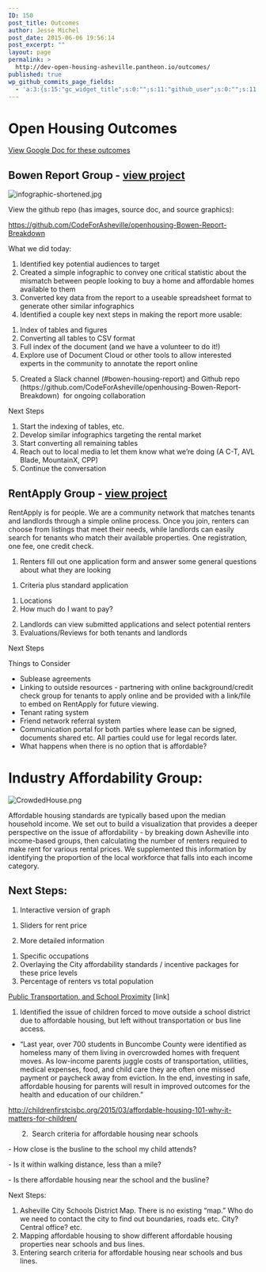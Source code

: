 ```yaml
---
ID: 150
post_title: Outcomes
author: Jesse Michel
post_date: 2015-06-06 19:56:14
post_excerpt: ""
layout: page
permalink: >
  http://dev-open-housing-asheville.pantheon.io/outcomes/
published: true
wp_github_commits_page_fields:
  - 'a:3:{s:15:"gc_widget_title";s:0:"";s:11:"github_user";s:0:"";s:11:"github_repo";s:0:"";}'
---
```

<h1 class="c1 c13">Open Housing Outcomes</h1>
<a href="https://docs.google.com/document/d/1O3Taj1qZDp4KX3NNg1EPyjMmcAGbklOC_9R47Tuwtd0/edit#">View Google Doc for these outcomes</a>
<a href="http://dev-open-housing-asheville.pantheon.io/bowen-report-analysis/">
</a>
<h2 class="c1 c13">Bowen Report Group - <a href="http://dev-open-housing-asheville.pantheon.io/bowen-report-analysis/">view project</a></h2>
<p class="c1"><img title="" src="https://lh6.googleusercontent.com/r42OegHqFuYjGX5pyWn9VLulX-X8Fg2FMnU-H76rfjS97j3KdvMGqguU1MWWsHMBgfqgooIkKip9AVne_9jln0UQ8A9djVIizn0Xzr_4dOOZwx4s_VuWHngmqHwG6BC8vpDToeo" alt="infographic-shortened.jpg" /></p>
<p class="c1"><span class="c5">View the github repo (has images, source doc, and source graphics):</span></p>
<p class="c1"><span class="c11"><a class="c6" href="https://www.google.com/url?q=https%3A%2F%2Fgithub.com%2FCodeForAsheville%2Fopenhousing-Bowen-Report-Breakdown&amp;sa=D&amp;sntz=1&amp;usg=AFQjCNE1YBW2i632pcWkT0KksiEMmz4SaA">https://github.com/CodeForAsheville/openhousing-Bowen-Report-Breakdown</a></span></p>
<p class="c1"><span class="c5">What we did today:</span></p>

<ol class="c3 lst-kix_40xvg8l0a5tf-0 start" start="1">
	<li class="c1 c8">Identified key potential audiences to target</li>
	<li class="c1 c8">Created a simple infographic to convey one critical statistic about the mismatch between people looking to buy a home and affordable homes available to them</li>
	<li class="c1 c8">Converted key data from the report to a useable spreadsheet format to generate other similar infographics</li>
	<li class="c1 c8">Identified a couple key next steps in making the report more usable:</li>
</ol>
<ol class="c3 lst-kix_40xvg8l0a5tf-1 start" start="1">
	<li class="c1 c2">Index of tables and figures</li>
	<li class="c1 c2">Converting all tables to CSV format</li>
	<li class="c1 c2">Full index of the document (and we have a volunteer to do it!)</li>
	<li class="c1 c2">Explore use of Document Cloud or other tools to allow interested experts in the community to annotate the report online</li>
</ol>
<ol class="c3 lst-kix_40xvg8l0a5tf-0" start="5">
	<li class="c1 c8">Created a Slack channel (#bowen-housing-report) and Github repo (https://github.com/CodeForAsheville/openhousing-Bowen-Report-Breakdown)  for ongoing collaboration</li>
</ol>
<p class="c1"><span class="c5">Next Steps</span></p>

<ol class="c3 lst-kix_dairrwdii5vm-0 start" start="1">
	<li class="c1 c8">Start the indexing of tables, etc.</li>
	<li class="c1 c8">Develop similar infographics targeting the rental market</li>
	<li class="c1 c8">Start converting all remaining tables</li>
	<li class="c1 c8">Reach out to local media to let them know what we’re doing (A C-T, AVL Blade, MountainX, CPP)</li>
	<li class="c1 c8">Continue the conversation</li>
</ol>
<h2 class="c1 c13">RentApply Group - <a href="http://dev-open-housing-asheville.pantheon.io/rentapply/">view project</a></h2>
<p class="c1">RentApply is for people. We are a community network that matches tenants and landlords through a simple online process. Once you join, renters can choose from listings that meet their needs, while landlords can easily search for tenants who match their available properties. One registration, one fee, one credit check.</p>

<ol class="c3 lst-kix_eb1ksr4lv0wq-0 start" start="1">
	<li class="c1 c8">Renters fill out one application form and answer some general questions about what they are looking</li>
</ol>
<ol class="c3 lst-kix_eb1ksr4lv0wq-1 start" start="1">
	<li class="c1 c2">Criteria plus standard application</li>
</ol>
<ol class="c3 lst-kix_eb1ksr4lv0wq-2 start" start="1">
	<li class="c1 c17">Locations</li>
	<li class="c1 c17">How much do I want to pay?</li>
</ol>
<ol class="c3 lst-kix_eb1ksr4lv0wq-0" start="2">
	<li class="c1 c8">Landlords can view submitted applications and select potential renters</li>
	<li class="c1 c8">Evaluations/Reviews for both tenants and landlords</li>
</ol>
<p class="c1"><span class="c12">Next Steps</span></p>
<p class="c1">Things to Consider</p>

<ul class="c3 lst-kix_vf0ms083ajwo-0 start">
	<li class="c1 c8">Sublease agreements</li>
	<li class="c1 c8">Linking to outside resources - partnering with online background/credit check group for tenants to apply online and be provided with a link/file to embed on RentApply for future viewing.</li>
	<li class="c1 c8">Tenant rating system</li>
	<li class="c1 c8">Friend network referral system</li>
	<li class="c1 c8">Communication portal for both parties where lease can be signed, documents shared etc. All parties could use for legal records later.</li>
	<li class="c1 c8">What happens when there is no option that is affordable?</li>
</ul>
<h1 class="c1"><span class="c4">Industry Affordability Group:</span></h1>
<p class="c1"><img title="" src="https://lh6.googleusercontent.com/CnpwQvd5x2UPR3vLqlR_SSIt1hljkp9x3lVyVRXlSGHMRrsLTC9VoZ0neaiQQAEhib9im3apxYuRTBbhOByUH_XAzY0kHNfUy1VMpTtjIQZU6ZzQmIsTOea_V6bkfMYmta2RS9g" alt="CrowdedHouse.png" /></p>
<p class="c1"><span class="c9">Affordable housing standards are typically based upon the median household income. We set out to build a visualization that provides a deeper perspective on the issue of affordability - by breaking down Asheville into income-based groups, then calculating the number of renters required to make rent for various rental prices. We supplemented this information by identifying the proportion of the local workforce that falls into each income category.</span></p>

<h2 class="c1 c13"><a name="h.88119p6bjgz5"></a>Next Steps:</h2>
<ol class="c3 lst-kix_owww17vbytac-0 start" start="1">
	<li class="c1 c8"><span class="c9">Interactive version of graph</span></li>
</ol>
<ol class="c3 lst-kix_owww17vbytac-1 start" start="1">
	<li class="c1 c2"><span class="c9">Sliders for rent price</span></li>
</ol>
<ol class="c3 lst-kix_owww17vbytac-0" start="2">
	<li class="c1 c8"><span class="c9">More detailed information</span></li>
</ol>
<ol class="c3 lst-kix_owww17vbytac-1 start" start="1">
	<li class="c1 c2"><span class="c9">Specific occupations</span></li>
	<li class="c1 c2"><span class="c9">Overlaying the City affordability standards / incentive packages for these price levels</span></li>
	<li class="c1 c2"><span class="c9">Percentage of renters vs total population</span></li>
</ol>
<p class="c1"><span class="c11 c5"><a class="c6" href="https://docs.google.com/document/d/1SAVM9qKRQ70rNYdsDbuvcNhTCCHPmjQMPxznsVS7lTY/edit">Public Transportation, and School Proximity</a></span><span class="c5"> </span>[link]</p>

<ol class="c3 lst-kix_r0w1rrtjq25a-0 start" start="1">
	<li class="c1 c8">Identified the issue of children forced to move outside a school district due to affordable housing, but left without transportation or bus line access.</li>
</ol>
<ul class="c3 lst-kix_35aagxx3in2n-0 start">
	<li class="c1 c8"><span class="c10">“Last year, over 700 students in Buncombe County were identified as homeless many of them living in overcrowded homes with frequent moves. As low-income parents juggle costs of transportation, utilities, medical expenses, food, and child care they are often one missed payment or paycheck away from eviction. In the end, investing in safe, affordable housing for parents will result in improved outcomes for the health and education of our children.”</span></li>
</ul>
<p class="c1 c14"><span class="c10 c11"><a class="c6" href="http://www.google.com/url?q=http%3A%2F%2Fchildrenfirstcisbc.org%2F2015%2F03%2Faffordable-housing-101-why-it-matters-for-children%2F&amp;sa=D&amp;sntz=1&amp;usg=AFQjCNH81nSmIXOI_B6xcQ5r-rfFThGpPw">http://childrenfirstcisbc.org/2015/03/affordable-housing-101-why-it-matters-for-children/</a></span></p>
<p class="c1">       2.  Search criteria for affordable housing near schools</p>
<p class="c1 c14"><span class="c10">- How close is the busline to the school my child attends?</span></p>
<p class="c1 c14"><span class="c10">- Is it within walking distance, less than a mile?</span></p>
<p class="c1 c14"><span class="c10">- Is there affordable housing near the school </span><span class="c10 c15">and</span><span class="c10"> the busline?</span></p>
<p class="c1"><span class="c5">Next Steps:</span></p>

<ol class="c3 lst-kix_x172cdqll4ja-0 start" start="1">
	<li class="c1 c8">Asheville City Schools District Map. There is no existing “map.” Who do we need to contact the city to find out boundaries, roads etc. City? Central office? etc.</li>
	<li class="c1 c8">Mapping affordable housing to show different affordable housing properties near schools <span class="c15">and</span> bus lines.</li>
	<li class="c1 c8">Entering search criteria for affordable housing near schools and bus lines.</li>
</ol>
<h2 class="c1 c13 c16"><a name="h.8mabocqz0jmi"></a></h2>
&nbsp;